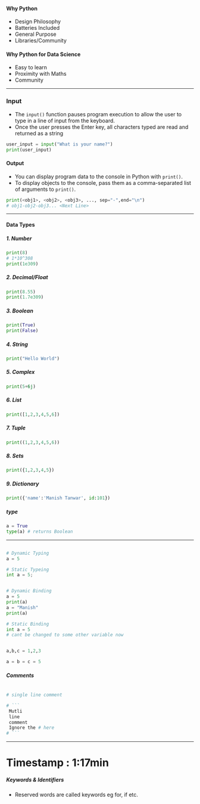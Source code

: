 
#### Why Python
- Design Philosophy
- Batteries Included 
- General Purpose
- Libraries/Community

#### Why Python for Data Science
- Easy to learn
- Proximity with Maths
- Community

<hr>

### Input
- The `input()` function pauses program execution to allow the user to type in a line of input from the keyboard. 
- Once the user presses the Enter key, all characters typed are read and returned as a string
``` python
user_input = input("What is your name?")
print(user_input)
```

#### Output
- You can display program data to the console in Python with `print()`.
- To display objects to the console, pass them as a comma-separated list of arguments to `print()`.
``` python
print(<obj1>, <obj2>, <obj3>, ..., sep="-",end="\n")
# obj1-obj2-obj3... <Next Line>
```


<hr>

#### Data Types

##### 1. Number
``` python
print(8)
# 1*10^308
print(1e309)
```

##### 2. Decimal/Float
``` python
print(8.55)
print(1.7e309)
```

##### 3. Boolean
``` python
print(True)
print(False)
```

##### 4. String
``` python
print("Hello World")
```

##### 5. Complex
``` python
print(5+6j)
```

##### 6. List
``` python
print([1,2,3,4,5,6])
```

##### 7. Tuple
``` python
print((1,2,3,4,5,6))
```

##### 8. Sets
``` python
print({1,2,3,4,5})
```

##### 9. Dictionary
``` python
print({'name':'Manish Tanwar', id:101})
```


##### type
``` python
a = True
type(a) # returns Boolean 
```

<hr>

``` python

# Dynamic Typing
a = 5

# Static Typeing
int a = 5;

```

``` python

# Dynamic Binding
a = 5
print(a)
a = "Manish"
print(a)

# Static Binding
int a = 5
# cant be changed to some other variable now
```

``` python

a,b,c = 1,2,3

a = b = c = 5
```


##### Comments
``` python

# single line comment

# ```
 Mutli 
 line 
 comment
 Ignore the # here
# ```
```

<hr>

# Timestamp : 1:17min
##### Keywords & Identifiers
- Reserved words are called keywords eg for, if etc.




